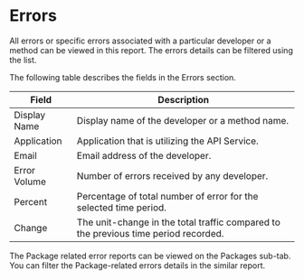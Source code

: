 ﻿---
sidebar_position: 4
---

# Errors

<head>
  <meta name="guidename" content="API Management"/>
  <meta name="context" content="GUID-13a07953-f979-49f9-bd80-33a78459492d"/>
</head>


All errors or specific errors associated with a particular developer or a method can be viewed in this report. The errors details can be filtered using the list.

The following table describes the fields in the Errors section. 

|**Field** |**Description** |
| ---- | ---- |
|Display Name|Display name of the developer or a method name. |
|Application|Application that is utilizing the API Service. |
|Email|Email address of the developer. |
|Error Volume|Number of errors received by any developer. |
|Percent|Percentage of total number of error for the selected time period. |
|Change|The unit-change in the total traffic compared to the previous time period recorded. |

The Package related error reports can be viewed on the Packages sub-tab. You can filter the Package-related errors details in the similar report. 
